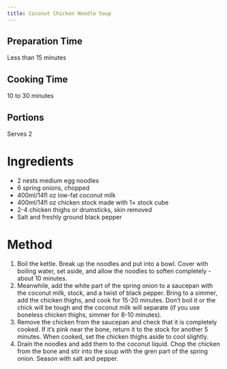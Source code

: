 ```yaml
---
title: Coconut Chicken Noodle Soup
---
```


## Preparation Time

Less than 15 minutes

## Cooking Time

10 to 30 minutes

## Portions

Serves 2

# Ingredients

- 2 nests medium egg noodles
- 6 spring onions, chopped
- 400ml/14fl oz low-fat coconut milk
- 400ml/14fl oz chicken stock made with 1× stock cube
- 2-4 chicken thighs or drumsticks, skin removed
- Salt and freshly ground black pepper

# Method

1. Boil the kettle.  Break up the noodles and put into a bowl.  Cover with boiling water, set aside, and allow the noodles to soften completely - about 10 minutes.
1. Meanwhile, add the white part of the spring onion to a saucepan with the coconut milk, stock, and a twist of black pepper.  Bring to a simmer, add the chicken thighs, and cook for 15-20 minutes.  Don’t boil it or the chick will be tough and the coconut milk will separate (if you use boneless chicken thighs, simmer for 8-10 minutes).
1. Remove the chicken from the saucepan and check that it is completely cooked.  If it’s pink near the bone, return it to the stock for another 5 minutes.  When cooked, set the chicken thighs aside to cool slightly.
1. Drain the noodles and add them to the coconut liquid.  Chop the chicken from the bone and stir into the soup with the gren part of the spring onion.  Season with salt and pepper.
